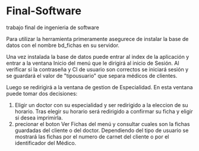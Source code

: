# Final-Software
trabajo final de ingenieria de software

Para utilizar la herramienta primeramente asegurece de instalar la base de datos con el nombre bd_fichas en su servidor.

Una vez instalada la base de datos puede entrar al index de la aplicación y entrar a la ventana Inicio del menú que le dirigirá al inicio de Sesión. Al verificar si la contraseña y CI de usuario son correctos se iniciará sesión y se guardará el valor de "tipousuario" que separa médicos de clientes.

Luego se redirigirá a la ventana de gestion de Especialidad. En esta ventana puede tomar dos decisiones:
  1. Eligir un doctor con su especialidad y ser redirigido a la eleccion de su horario. Tras elegir su horario será redirigido a confirmar su ficha y eligir si desea imprimirla.
  2. precionar el boton Ver Fichas del menú y consultar cuales son la fichas guardadas del cliente o del doctor. Dependiendo del tipo de usuario se mostrará las fichas por el numero de carnet del cliente o por el identificador del Médico.  
